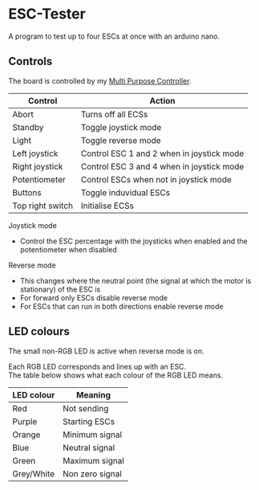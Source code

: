 # ESC-Tester

A program to test up to four ESCs at once with an arduino nano.

## Controls

The board is controlled by my [Multi Purpose Controller](https://github.com/MSchmidt951/Multi-Purpose-Controller).

| Control          | Action                                    |
| -------          | ------                                    |
| Abort            | Turns off all ECSs                        |
| Standby          | Toggle joystick mode                      |
| Light            | Toggle reverse mode                       |
| Left joystick    | Control ESC 1 and 2 when in joystick mode |
| Right joystick   | Control ESC 3 and 4 when in joystick mode |
| Potentiometer    | Control ESCs when not in joystick mode    |
| Buttons          | Toggle induvidual ESCs                    |
| Top right switch | Initialise ECSs                           |

Joystick mode
- Control the ESC percentage with the joysticks when enabled and the potentiometer when disabled

Reverse mode
- This changes where the neutral point (the signal at which the motor is stationary) of the ESC is
- For forward only ESCs disable reverse mode
- For ESCs that can run in both directions enable reverse mode


## LED colours

The small non-RGB LED is active when reverse mode is on.

Each RGB LED corresponds and lines up with an ESC.  
The table below shows what each colour of the RGB LED means.

| LED colour | Meaning         |
| ---------- | -------         |
| Red        | Not sending     |
| Purple     | Starting ESCs   |
| Orange     | Minimum signal  |
| Blue       | Neutral signal  |
| Green      | Maximum signal  |
| Grey/White | Non zero signal |
